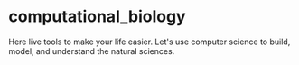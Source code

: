 # computational_biology

Here live tools to make your life easier. Let's use computer science to build, model, and understand the natural sciences. 

